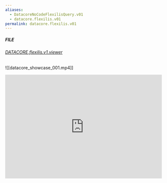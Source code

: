 ```yaml
---
aliases:
  - DatacoreNoCodeFlexilisQuery.v01
  - datacore.flexilis.v01
permalink: datacore.flexilis.v01
---
```



##### FILE

###### [DATACORE.flexilis.v1.viewer](D.q.datacore.flexilis.v1.viewer.md)




![[datacore_showcase_001.mp4]]
<iframe allowfullscreen src="https://www.youtube.com/embed/BGoBWNflQjE" width="100%" height="333" frameborder="0" allow="accelerometer; autoplay; clipboard-write; encrypted-media; gyroscope; picture-in-picture" />



```description

#wip #datacore #obsidian #querybuilder #gui 

https://www.beto.group/888/PROJECTS/888/KNOWLEDGE/EXPERIENCES/Datacore+No+Code+Flexilis+Query 

b.

```

